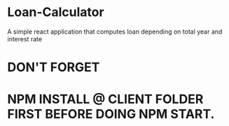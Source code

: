 # Loan-Calculator
A simple react application that computes loan depending on total year and interest rate

# DON'T FORGET
# NPM INSTALL @ CLIENT FOLDER FIRST BEFORE DOING NPM START.
